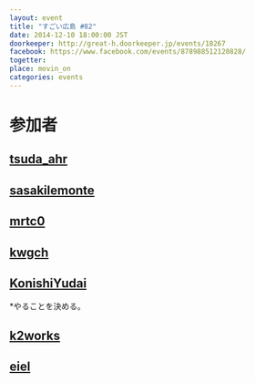 ```yaml
---
layout: event
title: "すごい広島 #82"
date: 2014-12-10 18:00:00 JST
doorkeeper: http://great-h.doorkeeper.jp/events/18267
facebook: https://www.facebook.com/events/878988512120828/
togetter:
place: movin_on
categories: events
---
```


# 参加者


## [tsuda_ahr](http://twitter.com/tsuda_ahr)


## [sasakilemonte](https://github.com/sasakilemonte)


## [mrtc0](http://twitter.com/mrtc0)


## [kwgch](https://github.com/kwgch)


## [KonishiYudai](http://twitter.com/KonishiYudai)

*やることを決める。


## [k2works](https://github.com/k2works)


## [eiel](http://eiel.info/)
